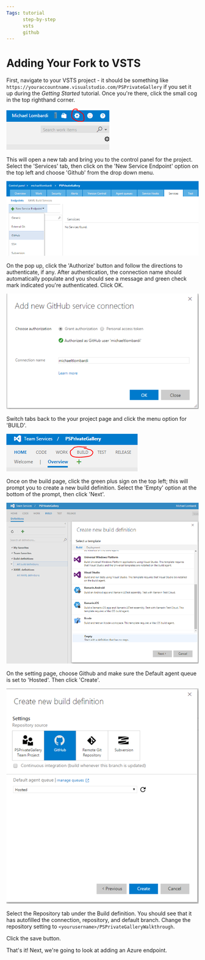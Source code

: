 ```yaml
---
Tags: tutorial
      step-by-step
      vsts
      github
---
```

# Adding Your Fork to VSTS
First, navigate to your VSTS project - it should be something like `https://youraccountname.visualstudio.com/PSPrivateGallery` if you set it up during the *Getting Started* tutorial.
Once you're there, click the small cog in the top righthand corner.

![The cog is in the top right on the menu bar](../static/1-settings-cog.PNG "Settings Cog")

This will open a new tab and bring you to the control panel for the project.
Select the 'Services' tab, then click on the 'New Service Endpoint' option on the top left and choose 'Github' from the drop down menu.

![Selecting the Github Service Endpoint in VSTS](../static/1-github-service-endpoint.PNG "Selecting the Github Service Endpoint Option")

On the pop up, click the 'Authorize' button and follow the directions to authenticate, if any.
After authentication, the connection name should automatically populate and you should see a message and green check mark indicated you're authenticated.
Click OK.

![Authenticated Github Service Endpoint in VSTS](../static/1-github-service-authenticated.PNG)

Switch tabs back to the your project page and click the menu option for 'BUILD'.

![Selecting the Build tab](../static/1-select-build.PNG "Build Option")

Once on the build page, click the green plus sign on the top left; this will prompt you to create a new build definition.
Select the 'Empty' option at the bottom of the prompt, then click 'Next'.

![Creating a new build definition](../static/1-choose-empty.PNG "Make sure to select the empty build definition")

On the setting page, choose Github and make sure the Default agent queue is set to 'Hosted'. Then click 'Create'.

![Adding Github to the build definition](../static/1-add-github-to-build.PNG)

Select the Repository tab under the Build definition.
You should see that it has autofilled the connection, repository, and default branch.
Change the repository setting to `<yourusername>/PSPrivateGalleryWalkthrough`.

Click the save button.

That's it!
Next, we're going to look at adding an Azure endpoint.